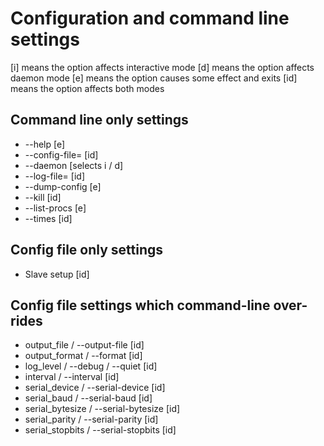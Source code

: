 Configuration and command line settings
=======================================

[i] means the option affects interactive mode
[d] means the option affects daemon mode
[e] means the option causes some effect and exits
[id] means the option affects both modes

Command line only settings
--------------------------

- --help [e]
- --config-file=<path> [id]
- --daemon [selects i / d]
- --log-file=<path> [id]
- --dump-config [e]
- --kill [id]
- --list-procs [e]
- --times [id]

Config file only settings
-------------------------

- Slave setup [id]

Config file settings which command-line over-rides
--------------------------------------------------

- output_file / --output-file [id]
- output_format / --format [id]
- log_level / --debug / --quiet [id]
- interval / --interval [id]
- serial_device / --serial-device [id]
- serial_baud / --serial-baud [id]
- serial_bytesize / --serial-bytesize [id]
- serial_parity / --serial-parity [id]
- serial_stopbits / --serial-stopbits [id]


